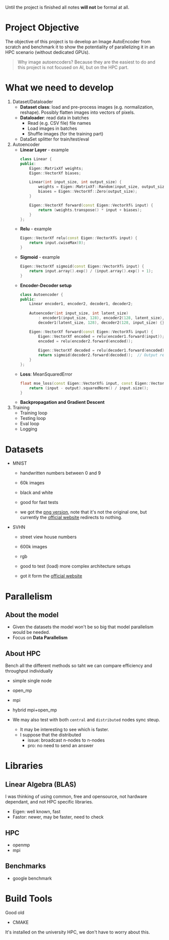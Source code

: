 Until the project is finished all notes **will not** be formal at all.

# Project Objective
The objective of this project is to develop an Image AutoEncoder from scratch and benchmark it to show the potentiality of parallelizing it in an HPC scenario (without dedicated GPUs).

> Why image autoencoders? Because they are the easiest to do and this project is not focused on AI, but on the HPC part.

# What we need to develop
1. Dataset/Dataloader
    - **Dataset class**: load and pre-process images (e.g. normalization, reshape). Possibly flatten images into vectors of pixels.
    - **Dataloader**: read data in batches
        - Read (e.g. CSV file) file names
        - Load images in batches
        - Shuffle images (for the training part)
    - DataSet splitter for train/test/eval
2. Autoencoder
    - **Linear Layer** - example
        ```c++
        class Linear {
        public:
            Eigen::MatrixXf weights;
            Eigen::VectorXf biases;

            Linear(int input_size, int output_size) {
                weights = Eigen::MatrixXf::Random(input_size, output_size);
                biases = Eigen::VectorXf::Zero(output_size);
            }

            Eigen::VectorXf forward(const Eigen::VectorXf& input) {
                return (weights.transpose() * input + biases);
            }
        };
        ```
    - **Relu** - example
        ```c++
        Eigen::VectorXf relu(const Eigen::VectorXf& input) {
            return input.cwiseMax(0);
        }
        ```
    - **Sigmoid** - example
        ```c++
        Eigen::VectorXf sigmoid(const Eigen::VectorXf& input) {
            return input.array().exp() / (input.array().exp() + 1);
        }
        ```
    - **Encoder-Decoder setup**
        ```c++
        class Autoencoder {
        public:
            Linear encoder1, encoder2, decoder1, decoder2;
            
            Autoencoder(int input_size, int latent_size) 
                : encoder1(input_size, 128), encoder2(128, latent_size), 
                decoder1(latent_size, 128), decoder2(128, input_size) {}

            Eigen::VectorXf forward(const Eigen::VectorXf& input) {
                Eigen::VectorXf encoded = relu(encoder1.forward(input));
                encoded = relu(encoder2.forward(encoded));
                
                Eigen::VectorXf decoded = relu(decoder1.forward(encoded));
                return sigmoid(decoder2.forward(decoded));  // Output reconstruction
            }
        };
        ```
    - **Loss**: MeanSquaredError
        ```c++
        float mse_loss(const Eigen::VectorXf& input, const Eigen::VectorXf& output) {
            return (input - output).squaredNorm() / input.size();
        }
        ```
    - **Backpropagation and Gradient Descent**
3. Training
    - Training loop
    - Testing loop
    - Eval loop
    - Logging

# Datasets
- MNIST
    - handwritten numbers between 0 and 9
    - 60k images
    - black and white
    - good for fast tests

    - we got the [png version](https://github.com/myleott/mnist_png/tree/master), note that it's not the original one, but currently the [official website](http://yann.lecun.com/exdb/mnist/) redirects to nothing.

- SVHN
    - street view house numbers
    - 600k images
    - rgb
    - good to test (load) more complex architecture setups

    - got it form the [official website](http://ufldl.stanford.edu/housenumbers/)

# Parallelism
## About the model
- Given the datasets the model won't be so big that model parallelism would be needed.
- Focus on **Data Parallelism**
## About HPC
Bench all the different methods so taht we can compare efficiency and throughput individually
- simple single node
- open_mp
- mpi
- hybrid mpi+open_mp

- We may also test with both `central` and `distributed` nodes sync steup.
    - It may be interesting to see which is faster.
    - I suppose that the distributed
        - issue: broadcast n-nodes to n-nodes
        - pro: no need to send an answer

# Libraries
## Linear Algebra (BLAS)
I was thinking of using common, free and opensource, not hardware dependant, and not HPC specific libraries. 
- Eigen: well known, fast
- Fastor: newer, may be faster, need to check

## HPC
- openmp
- mpi

## Benchmarks
- google benchmark

# Build Tools
Good old 
- CMAKE

It's installed on the university HPC, we don't have to worry about this.


